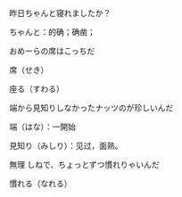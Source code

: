昨日ちゃんと寝れましたか？

ちゃんと：的确；确凿；



おめーらの席はこっちだ

席（せき）



座る（すわる）



端から見知りしなかったナッツのが珍しいんだ

端（はな）：一開始

見知り（みしり）：见过，面熟。



無理 しねで、ちょっとずつ慣れりゃいんだ

慣れる（なれる）